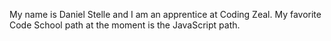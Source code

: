 My name is Daniel Stelle and I am an apprentice at Coding Zeal.  My favorite Code School path at the moment is the JavaScript path.
